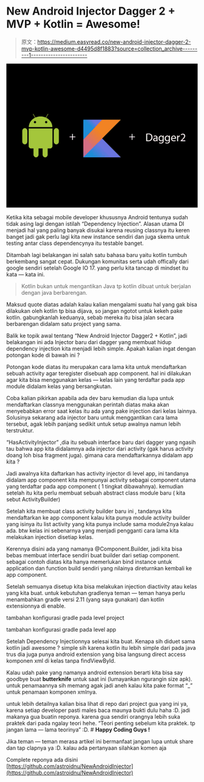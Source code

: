 # New Android Injector Dagger 2 + MVP + Kotlin = Awesome!

> 原文：<https://medium.easyread.co/new-android-injector-dagger-2-mvp-kotlin-awesome-d4495d8f1883?source=collection_archive---------1----------------------->

![](img/0610dfa71f14aa2317ac2ff4b8c534c6.png)

Ketika kita sebagai mobile developer khususnya Android tentunya sudah tidak asing lagi dengan istilah “Dependency Injection”. Alasan utama DI menjadi hal yang paling banyak disukai karena reusing classnya itu keren banget jadi gak perlu lagi kita new instance sendiri dan juga skema untuk testing antar class dependencynya itu testable banget.

Ditambah lagi belakangan ini salah satu bahasa baru yaitu kotlin tumbuh berkembang sangat cepat. Dukungan komunitas serta udah offically dari google sendiri setelah Google IO 17\. yang perlu kita tancap di mindset itu kata — kata ini.

> Kotlin bukan untuk mengantikan Java tp kotlin dibuat untuk berjalan dengan java berbarengan.

Maksud quote diatas adalah kalau kalian mengalami suatu hal yang gak bisa dilakukan oleh kotlin tp bisa dijava, so jangan ngotot untuk kekeh pake kotlin. gabungkanlah keduanya, sebab mereka itu bisa jalan secara berbarengan didalam satu project yang sama.

Balik ke topik awal tentang “New Android Injector Dagger2 + Kotlin”, jadi belakangan ini ada Injector baru dari dagger yang membuat hidup dependency injection kita menjadi lebih simple. Apakah kalian ingat dengan potongan kode di bawah ini ?

Potongan kode diatas itu merupakan cara lama kita untuk mendaftarkan sebuah activity agar teregister disebuah app component. hal ini dilakukan agar kita bisa menggunakan kelas — kelas lain yang terdaftar pada app module didalam kelas yang bersangkutan.

Coba kalian pikirkan apabila ada dev baru kemudian dia lupa untuk mendaftarkan classnya menggunakan perintah diatas maka akan menyebabkan error saat kelas itu ada yang pake injection dari kelas lainnya. Solusinya sekarang ada injector baru untuk menggantikan cara lama tersebut, agak lebih panjang sedikit untuk setup awalnya namun lebih terstruktur.

“HasActivityInjector” ,dia itu sebuah interface baru dari dagger yang ngasih tau bahwa app kita didalamnya ada injector dari activity (gak harus activity doang loh bisa fragment juga). gimana cara mendaftarkannya didalam app kita ?

Jadi awalnya kita daftarkan has activity injector di level app, ini tandanya didalam app component kita mempunyai activity sebagai component utama yang terdaftar pada app component ( 1 tingkat dibawahnya). kemudian setelah itu kita perlu membuat sebuah abstract class module baru ( kita sebut ActivityBuilder)

Setelah kita membuat class activity builder baru ini , tandanya kita mendaftarkan ke app component kalau kita punya module activity builder yang isinya itu list activity yang kita punya include sama module2nya kalau ada. btw kelas ini sebenarnya yang menjadi pengganti cara lama kita melakukan injection disetiap kelas.

Kerennya disini ada yang namanya @Component.Builder, jadi kita bisa bebas membuat interface sendiri buat builder dari setiap component. sebagai contoh diatas kita hanya memerlukan bind instance untuk application dan function build sendiri yang nilainya direturnkan kembali ke app component.

Setelah semuanya disetup kita bisa melakukan injection diactivity atau kelas yang kita buat. untuk kebutuhan gradlenya teman — teman hanya perlu menambahkan gradle versi 2.11 (yang saya gunakan) dan kotlin extensionnya di enable.

tambahan konfigurasi gradle pada level project

tambahan konfigurasi gradle pada level app

Setelah Dependency Injectionnya selesai kita buat. Kenapa sih diduet sama kotlin jadi awesome ? simple sih karena kotlin itu lebih simple dari pada java trus dia juga punya android extension yang bisa langsung direct access komponen xml di kelas tanpa findViewById.

Kalau udah pake yang namanya android extension berarti kita bisa say goodbye buat **butterknife** untuk saat ini (lumayankan ngurangin size apk). untuk penamaannya sih memang agak jadi aneh kalau kita pake format “_” untuk penamaan komponen xmlnya.

untuk lebih detailnya kalian bisa lihat di repo dari project gua yang ini ya, karena setiap developer pasti males baca maunya bukti dulu haha :D. jadi makanya gua buatin reponya. karena gua sendiri orangnya lebih suka praktek dari pada ngalay teori hehe. “Teori penting sebelum kita praktek. tp jangan lama — lama teorinya” :D. # **Happy Coding Guys !**

Jika teman — teman merasa artikel ini bermanfaat jangan lupa untuk share dan tap clapnya ya :D. kalau ada pertanyaan silahkan komen aja

Complete reponya ada disini [https://github.com/astroidnu/NewAndroidInjector](https://github.com/astroidnu/NewAndroidInjector)
